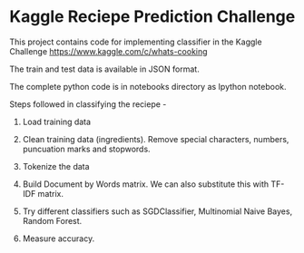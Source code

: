# Kaggle Reciepe Prediction Challenge

This project contains code for implementing classifier in the Kaggle Challenge https://www.kaggle.com/c/whats-cooking

The train and test data is available in JSON format.

The complete python code is in notebooks directory as Ipython notebook. 

Steps followed in classifying the reciepe - 

1. Load training data

2. Clean training data (ingredients). Remove special characters, numbers, puncuation marks and stopwords.

3. Tokenize the data

4. Build Document by Words matrix. We can also substitute this with  TF-IDF matrix.

5. Try different classifiers such as SGDClassifier, Multinomial Naive Bayes, Random Forest.

6. Measure accuracy. 
